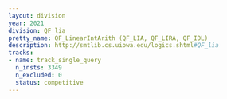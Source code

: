 ```yaml
---
layout: division
year: 2021
division: QF_lia
pretty_name: QF_LinearIntArith (QF_LIA, QF_LIRA, QF_IDL)
description: http://smtlib.cs.uiowa.edu/logics.shtml#QF_lia
tracks:
- name: track_single_query
  n_insts: 3349
  n_excluded: 0
  status: competitive
---
```

